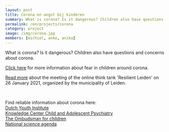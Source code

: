 ```yaml
---
layout: post
title: Corona en angst bij kinderen
summary: What is corona? Is it dangerous? Children also have questions and concerns about corona.
permalink: /en/projects/corona
category: project
image: /img/corona.jpg
members: [michiel, anke, anika]
---
```


What is corona? Is it dangerous? Children also have questions and concerns about corona.

[Click here](https://www.universiteitleiden.nl/nieuws/2020/04/anke-klein-in-de-media) for more information about fear in children around corona.

[Read more](https://www.linkedin.com/feed/update/urn%3Ali%3Aactivity%3A6760221737402687488/?midToken=AQEoT4vuXt2L2w&midSig=27Omc3W1C3V9A1&trk=eml-email_notification_single_mentioned_you_in_this_01-notifications-1-hero%7Ecard%7Efeed&trkEmail=eml-email_notification_single_mentioned_you_in_this_01-notifications-1-hero%7Ecard%7Efeed-null-c4sgg%7Ekkfmba68%7Ez5-null-voyagerOffline) about the meeting of the online think tank 'Resilient Leiden' on 26 January 2021, organized by the municipality of Leiden.

<br>

Find reliable information about corona here:<br>
[Dutch Youth Institute](https://www.nji.nl/coronavirus)<br>
[Knowledge Center Child and Adolescent Psychiatry](https://www.kenniscentrum-kjp.nl/professionals/dossiers/kinder-jeugdpsychiatrie-corona/)<br>
[The Ombudsman for children](https://www.dekinderombudsman.nl/ik-heb-een-vraag-over/corona)<br>
[National science agenda](https://wetenschapsagenda.nl/videos/corona-uitgelegd/)<br>
